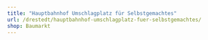 ```yaml
---
title: "Hauptbahnhof Umschlagplatz für Selbstgemachtes"
url: /drestedt/hauptbahnhof-umschlagplatz-fuer-selbstgemachtes/
shop: Baumarkt
---
```


